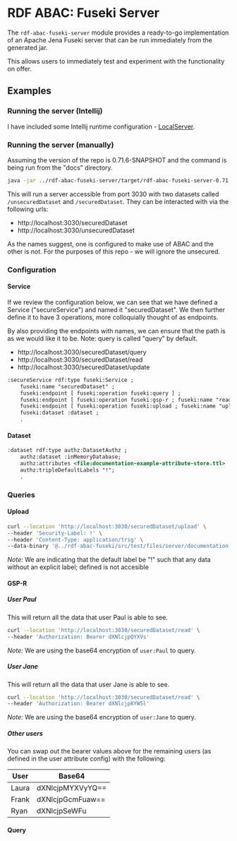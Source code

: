 # RDF ABAC: Fuseki Server

The `rdf-abac-fuseki-server` module provides a ready-to-go implementation of an Apache Jena Fuseki server that can be run immediately from the generated jar.

This allows users to immediately test and experiment with the functionality on offer.


## Examples
### Running the server (Intellij)
I have included some Intellij runtime configuration - [LocalServer](../.idea/runConfigurations/LocalServer.xml). 

### Running the server (manually)
Assuming the version of the repo is 0.71.6-SNAPSHOT and the command is being run from the "docs" directory.
```bash
java -jar ../rdf-abac-fuseki-server/target/rdf-abac-fuseki-server-0.71.6-SNAPSHOT.jar --conf=../rdf-abac-fuseki/src/test/files/server/config-documentation-example.ttl
```
This will run a server accessible from port 3030 with two datasets called `/unsecuredDataset` and `/securedDataset`.
They can be interacted with via the following urls:
* http://localhost:3030/securedDataset
* http://localhost:3030/unsecuredDataset

As the names suggest, one is configured to make use of ABAC and the other is not. 
For the purposes of this repo - we will ignore the unsecured. 

### Configuration
#### Service
If we review the configuration below, we can see that we have defined a Service ("secureService") and named it "securedDataset".
We then further define it to have 3 operations, more colloquially thought of as endpoints.

By also providing the endpoints with names, we can ensure that the path is as we would like it to be.
Note: query is called "query" by default.
* http://localhost:3030/securedDataset/query
* http://localhost:3030/securedDataset/read
* http://localhost:3030/securedDataset/update
```rdf
:secureService rdf:type fuseki:Service ;
    fuseki:name "securedDataset" ;
    fuseki:endpoint [ fuseki:operation fuseki:query ] ;
    fuseki:endpoint [ fuseki:operation fuseki:gsp-r ; fuseki:name "read"] ;
    fuseki:endpoint [ fuseki:operation fuseki:upload ; fuseki:name "upload" ] ;
    fuseki:dataset :dataset ;
    .
```

#### Dataset

```rdf
:dataset rdf:type authz:DatasetAuthz ;
    authz:dataset :inMemoryDatabase;
    authz:attributes <file:documentation-example-attribute-store.ttl> ;
    authz:tripleDefaultLabels "!";
    .
```


### Queries
#### Upload
```bash
curl --location 'http://localhost:3030/securedDataset/upload' \
--header 'Security-Label: !' \
--header 'Content-Type: application/trig' \
--data-binary '@../rdf-abac-fuseki/src/test/files/server/documentation-example-data.trig'
```
*Note:* We are indicating that the default label be "!" such that any data without an explicit label; defined is not accesible

#### GSP-R
##### User Paul
This will return all the data that user Paul is able to see.
```bash
curl --location 'http://localhost:3030/securedDataset/read' \
--header 'Authorization: Bearer dXNlcjpQYXVs'
```
*Note:* We are using the base64 encryption of `user:Paul` to query.
##### User Jane
This will return all the data that user Jane is able to see.
```bash
curl --location 'http://localhost:3030/securedDataset/read' \
--header 'Authorization: Bearer dXNlcjpKYW5l'
```
*Note:* We are using the base64 encryption of `user:Jane` to query.

##### Other users
You can swap out the bearer values above for the remaining users (as defined in the user attribute config) with the following:

| User  | Base64           |
|-------|------------------|
| Laura | dXNlcjpMYXVyYQ== |
| Frank | dXNlcjpGcmFuaw== |
| Ryan  | dXNlcjpSeWFu     |

#### Query

